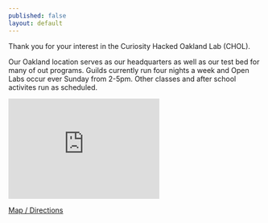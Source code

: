 ```yaml
---
published: false
layout: default
---
```


Thank you for your interest in the Curiosity Hacked Oakland Lab (CHOL).

Our Oakland location serves as our headquarters as well as our test bed for many of out programs. Guilds currently run four nights a week and Open Labs occur ever Sunday from 2-5pm. Other classes and after school activites run as scheduled. 

<iframe src="https://www.google.com/calendar/embed?showNav=0&amp;showDate=0&amp;showPrint=0&amp;showTabs=0&amp;showCalendars=0&amp;showTz=0&amp;mode=AGENDA&amp;height=200&amp;wkst=1&amp;bgcolor=%23ffffff&amp;src=hacker-scouts.org_k86gqmrn03s7h95e2eu6k8h41g%40group.calendar.google.com&amp;color=%235229A3&amp;src=en.usa%23holiday%40group.v.calendar.google.com&amp;color=%232F6309&amp;ctz=America%2FLos_Angeles" style=" border-width:0;" width="300" height="200" frameborder="0" scrolling="no" ></iframe>
      
[Map / Directions](https://www.google.com/maps/place/6036+Telegraph+Ave/@37.8471313,-122.2609182,17z/data=!3m1!4b1!4m2!3m1!1s0x80857dd97579f8d1:0x2f281e1edf22ca48)      

